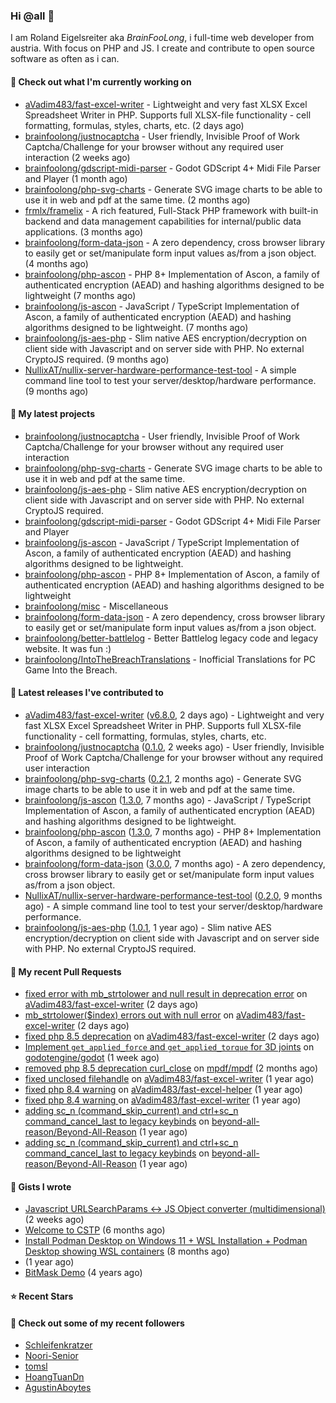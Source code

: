 ### Hi @all 👋

I am Roland Eigelsreiter aka _BrainFooLong_, i full-time web developer from austria. With focus on PHP and JS. I create and contribute to open source software as often as i can.


#### 👷 Check out what I'm currently working on

- [aVadim483/fast-excel-writer](https://github.com/aVadim483/fast-excel-writer) - Lightweight and very fast XLSX Excel Spreadsheet Writer in PHP. Supports full XLSX-file functionality - cell formatting, formulas, styles, charts, etc. (2 days ago)
- [brainfoolong/justnocaptcha](https://github.com/brainfoolong/justnocaptcha) - User friendly, Invisible Proof of Work Captcha/Challenge for your browser without any required user interaction (2 weeks ago)
- [brainfoolong/gdscript-midi-parser](https://github.com/brainfoolong/gdscript-midi-parser) - Godot GDScript 4&#43; Midi File Parser and Player (1 month ago)
- [brainfoolong/php-svg-charts](https://github.com/brainfoolong/php-svg-charts) - Generate SVG image charts to be able to use it in web and pdf at the same time. (2 months ago)
- [frmlx/framelix](https://github.com/frmlx/framelix) - A rich featured, Full-Stack PHP framework with built-in backend and data management capabilities for internal/public data applications. (3 months ago)
- [brainfoolong/form-data-json](https://github.com/brainfoolong/form-data-json) - A zero dependency, cross browser library to easily get or set/manipulate form input values as/from a json object. (4 months ago)
- [brainfoolong/php-ascon](https://github.com/brainfoolong/php-ascon) - PHP 8&#43; Implementation of Ascon, a family of authenticated encryption (AEAD) and hashing algorithms designed to be lightweight (7 months ago)
- [brainfoolong/js-ascon](https://github.com/brainfoolong/js-ascon) - JavaScript / TypeScript Implementation of Ascon, a family of authenticated encryption (AEAD) and hashing algorithms designed to be lightweight. (7 months ago)
- [brainfoolong/js-aes-php](https://github.com/brainfoolong/js-aes-php) - Slim native AES encryption/decryption on client side with Javascript and on server side with PHP. No external CryptoJS required. (9 months ago)
- [NullixAT/nullix-server-hardware-performance-test-tool](https://github.com/NullixAT/nullix-server-hardware-performance-test-tool) - A simple command line tool to test your server/desktop/hardware performance. (9 months ago)

#### 🌱 My latest projects

- [brainfoolong/justnocaptcha](https://github.com/brainfoolong/justnocaptcha) - User friendly, Invisible Proof of Work Captcha/Challenge for your browser without any required user interaction
- [brainfoolong/php-svg-charts](https://github.com/brainfoolong/php-svg-charts) - Generate SVG image charts to be able to use it in web and pdf at the same time.
- [brainfoolong/js-aes-php](https://github.com/brainfoolong/js-aes-php) - Slim native AES encryption/decryption on client side with Javascript and on server side with PHP. No external CryptoJS required.
- [brainfoolong/gdscript-midi-parser](https://github.com/brainfoolong/gdscript-midi-parser) - Godot GDScript 4&#43; Midi File Parser and Player
- [brainfoolong/js-ascon](https://github.com/brainfoolong/js-ascon) - JavaScript / TypeScript Implementation of Ascon, a family of authenticated encryption (AEAD) and hashing algorithms designed to be lightweight.
- [brainfoolong/php-ascon](https://github.com/brainfoolong/php-ascon) - PHP 8&#43; Implementation of Ascon, a family of authenticated encryption (AEAD) and hashing algorithms designed to be lightweight
- [brainfoolong/misc](https://github.com/brainfoolong/misc) - Miscellaneous
- [brainfoolong/form-data-json](https://github.com/brainfoolong/form-data-json) - A zero dependency, cross browser library to easily get or set/manipulate form input values as/from a json object.
- [brainfoolong/better-battlelog](https://github.com/brainfoolong/better-battlelog) - Better Battlelog legacy code and legacy website. It was fun :)
- [brainfoolong/IntoTheBreachTranslations](https://github.com/brainfoolong/IntoTheBreachTranslations) - Inofficial Translations for PC Game Into the Breach.

#### 🔭 Latest releases I've contributed to

- [aVadim483/fast-excel-writer](https://github.com/aVadim483/fast-excel-writer) ([v6.8.0](https://github.com/aVadim483/fast-excel-writer/releases/tag/v6.8.0), 2 days ago) - Lightweight and very fast XLSX Excel Spreadsheet Writer in PHP. Supports full XLSX-file functionality - cell formatting, formulas, styles, charts, etc.
- [brainfoolong/justnocaptcha](https://github.com/brainfoolong/justnocaptcha) ([0.1.0](https://github.com/brainfoolong/justnocaptcha/releases/tag/0.1.0), 2 weeks ago) - User friendly, Invisible Proof of Work Captcha/Challenge for your browser without any required user interaction
- [brainfoolong/php-svg-charts](https://github.com/brainfoolong/php-svg-charts) ([0.2.1](https://github.com/brainfoolong/php-svg-charts/releases/tag/0.2.1), 2 months ago) - Generate SVG image charts to be able to use it in web and pdf at the same time.
- [brainfoolong/js-ascon](https://github.com/brainfoolong/js-ascon) ([1.3.0](https://github.com/brainfoolong/js-ascon/releases/tag/1.3.0), 7 months ago) - JavaScript / TypeScript Implementation of Ascon, a family of authenticated encryption (AEAD) and hashing algorithms designed to be lightweight.
- [brainfoolong/php-ascon](https://github.com/brainfoolong/php-ascon) ([1.3.0](https://github.com/brainfoolong/php-ascon/releases/tag/1.3.0), 7 months ago) - PHP 8&#43; Implementation of Ascon, a family of authenticated encryption (AEAD) and hashing algorithms designed to be lightweight
- [brainfoolong/form-data-json](https://github.com/brainfoolong/form-data-json) ([3.0.0](https://github.com/brainfoolong/form-data-json/releases/tag/3.0.0), 7 months ago) - A zero dependency, cross browser library to easily get or set/manipulate form input values as/from a json object.
- [NullixAT/nullix-server-hardware-performance-test-tool](https://github.com/NullixAT/nullix-server-hardware-performance-test-tool) ([0.2.0](https://github.com/NullixAT/nullix-server-hardware-performance-test-tool/releases/tag/0.2.0), 9 months ago) - A simple command line tool to test your server/desktop/hardware performance.
- [brainfoolong/js-aes-php](https://github.com/brainfoolong/js-aes-php) ([1.0.1](https://github.com/brainfoolong/js-aes-php/releases/tag/1.0.1), 1 year ago) - Slim native AES encryption/decryption on client side with Javascript and on server side with PHP. No external CryptoJS required.

#### 🔨 My recent Pull Requests

- [fixed error with mb_strtolower and null result in deprecation error](https://github.com/aVadim483/fast-excel-writer/pull/126) on [aVadim483/fast-excel-writer](https://github.com/aVadim483/fast-excel-writer) (2 days ago)
- [mb_strtolower($index) errors out with null error](https://github.com/aVadim483/fast-excel-writer/pull/125) on [aVadim483/fast-excel-writer](https://github.com/aVadim483/fast-excel-writer) (2 days ago)
- [fixed php 8.5 deprecation](https://github.com/aVadim483/fast-excel-writer/pull/124) on [aVadim483/fast-excel-writer](https://github.com/aVadim483/fast-excel-writer) (2 days ago)
- [Implement `get_applied_force` and `get_applied_torque` for 3D joints](https://github.com/godotengine/godot/pull/111842) on [godotengine/godot](https://github.com/godotengine/godot) (1 week ago)
- [removed php 8.5 deprecation curl_close](https://github.com/mpdf/mpdf/pull/2121) on [mpdf/mpdf](https://github.com/mpdf/mpdf) (2 months ago)
- [fixed unclosed filehandle](https://github.com/aVadim483/fast-excel-writer/pull/91) on [aVadim483/fast-excel-writer](https://github.com/aVadim483/fast-excel-writer) (1 year ago)
- [fixed php 8.4 warning](https://github.com/aVadim483/fast-excel-helper/pull/3) on [aVadim483/fast-excel-helper](https://github.com/aVadim483/fast-excel-helper) (1 year ago)
- [fixed php 8.4 warning ](https://github.com/aVadim483/fast-excel-writer/pull/90) on [aVadim483/fast-excel-writer](https://github.com/aVadim483/fast-excel-writer) (1 year ago)
- [adding sc_n (command_skip_current) and ctrl&#43;sc_n command_cancel_last to legacy keybinds](https://github.com/beyond-all-reason/Beyond-All-Reason/pull/3719) on [beyond-all-reason/Beyond-All-Reason](https://github.com/beyond-all-reason/Beyond-All-Reason) (1 year ago)
- [adding sc_n (command_skip_current) and ctrl&#43;sc_n command_cancel_last to legacy keybinds](https://github.com/beyond-all-reason/Beyond-All-Reason/pull/3718) on [beyond-all-reason/Beyond-All-Reason](https://github.com/beyond-all-reason/Beyond-All-Reason) (1 year ago)

#### 📓 Gists I wrote

- [Javascript URLSearchParams &lt;-&gt; JS Object converter (multidimensional)](https://gist.github.com/c1eb7be6eba82c352e812665d68feaa6) (2 weeks ago)
- [Welcome to CSTP](https://gist.github.com/991fbdd709d150cad0d864b9cdd4e8e6) (6 months ago)
- [Install Podman Desktop on Windows 11 &#43; WSL Installation &#43; Podman Desktop showing WSL containers](https://gist.github.com/117a0f7562cb2c51b824db4011d40d29) (8 months ago)
- [](https://gist.github.com/47cc8c26b9547e632ca099a118aa8136) (1 year ago)
- [BitMask Demo](https://gist.github.com/4c30bdf9d94acfa4d2f61f0ae932ef71) (4 years ago)

#### ⭐ Recent Stars


#### 👯 Check out some of my recent followers

- [Schleifenkratzer](https://github.com/Schleifenkratzer)
- [Noori-Senior](https://github.com/Noori-Senior)
- [tomsl](https://github.com/tomsl)
- [HoangTuanDn](https://github.com/HoangTuanDn)
- [AgustinAboytes](https://github.com/AgustinAboytes)
